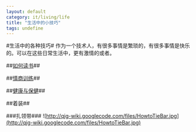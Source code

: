 ```yaml
---
layout: default
category: it/living/life
title: "生活中的小技巧"
tags: undefine
---
```






#生活中的各种技巧#
作为一个技术人，有很多事情是繁琐的，有很多事情是快乐的。可以在这些日常生活中，更有激情的或者。

##[如何读书](/it/living/life/2011/02/11/howtoread)##

##[情商训练](/it/living/life/2011/08/10/EqLearn)##

##[健康与保健](/it/living/life/2011/08/10/FitnessHelp)##

##着装##

###扎领带###
![http://qjg-wiki.googlecode.com/files/HowtoTieBar.jpg](http://qjg-wiki.googlecode.com/files/HowtoTieBar.jpg)
